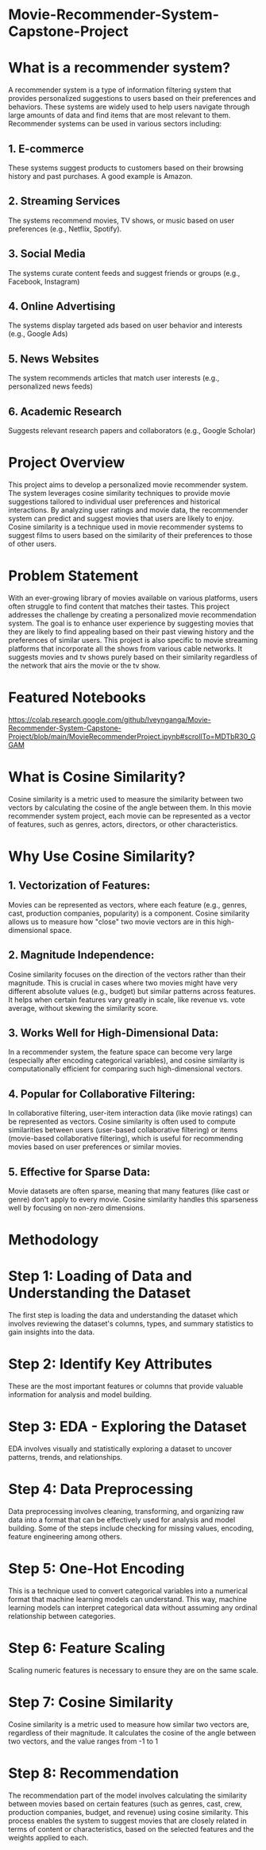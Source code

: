 # Movie-Recommender-System-Capstone-Project

# What is a recommender system?
A recommender system is a type of information filtering system that provides personalized suggestions to users based on their preferences and behaviors. These systems are widely used to help users navigate through large amounts of data and find items that are most relevant to them. Recommender systems can be used in various sectors including:

  ## 1. E-commerce
These systems suggest products to customers based on their browsing history and past purchases. A good example is Amazon.

## 2. Streaming Services
The systems recommend movies, TV shows, or music based on user preferences (e.g., Netflix, Spotify).

## 3. Social Media
The systems curate content feeds and suggest friends or groups (e.g., Facebook, Instagram)

## 4. Online Advertising
The systems display targeted ads based on user behavior and interests (e.g., Google Ads)

## 5. News Websites
The system recommends articles that match user interests (e.g., personalized news feeds)

## 6. Academic Research
Suggests relevant research papers and collaborators (e.g., Google Scholar) 

# Project Overview
This project aims to develop a personalized movie recommender system. The system leverages cosine similarity techniques to provide movie suggestions tailored to individual user preferences and historical interactions. By analyzing user ratings and movie data, the recommender system can predict and suggest movies that users are likely to enjoy. Cosine similarity is a technique used in movie recommender systems to suggest films to users based on the similarity of their preferences to those of other users.

# Problem Statement
With an ever-growing library of movies available on various platforms, users often struggle to find content that matches their tastes. This project addresses the challenge by creating a personalized movie recommendation system. The goal is to enhance user experience by suggesting movies that they are likely to find appealing based on their past viewing history and the preferences of similar users.
This project is also specific to movie streaming platforms that incorporate all the shows from various cable networks. It suggests movies and tv shows purely based on their similarity regardless of the network that airs the movie or the tv show.

# Featured Notebooks
https://colab.research.google.com/github/Iveynganga/Movie-Recommender-System-Capstone-Project/blob/main/MovieRecommenderProject.ipynb#scrollTo=MDTbR30_GGAM

# What is Cosine Similarity?
Cosine similarity is a metric used to measure the similarity between two vectors by calculating the cosine of the angle between them. 
In this movie recommender system project, each movie can be represented as a vector of features, such as genres, actors, directors, or other characteristics.

# Why Use Cosine Similarity?
## 1. Vectorization of Features: 
Movies can be represented as vectors, where each feature (e.g., genres, cast, production companies, popularity) is a component. Cosine similarity allows us to measure how "close" two movie vectors are in this high-dimensional space.

## 2. Magnitude Independence: 
Cosine similarity focuses on the direction of the vectors rather than their magnitude. This is crucial in cases where two movies might have very different absolute values (e.g., budget) but similar patterns across features. It helps when certain features vary greatly in scale, like revenue vs. vote average, without skewing the similarity score.

## 3. Works Well for High-Dimensional Data: 
In a recommender system, the feature space can become very large (especially after encoding categorical variables), and cosine similarity is computationally efficient for comparing such high-dimensional vectors.

## 4. Popular for Collaborative Filtering: 
In collaborative filtering, user-item interaction data (like movie ratings) can be represented as vectors. Cosine similarity is often used to compute similarities between users (user-based collaborative filtering) or items (movie-based collaborative filtering), which is useful for recommending movies based on user preferences or similar movies.

## 5. Effective for Sparse Data: 
Movie datasets are often sparse, meaning that many features (like cast or genre) don't apply to every movie. Cosine similarity handles this sparseness well by focusing on non-zero dimensions.

# Methodology

# Step 1: Loading of Data and Understanding the Dataset

The first step is loading the data and understanding the dataset which involves reviewing the dataset's columns, types, and summary statistics to gain insights into the data.

# Step 2: Identify Key Attributes
These are the most important features or columns that provide valuable information for analysis and model building.

# Step 3: EDA - Exploring the Dataset
EDA involves visually and statistically exploring a dataset to uncover patterns, trends, and relationships.

# Step 4: Data Preprocessing
Data preprocessing involves cleaning, transforming, and organizing raw data into a format that can be effectively used for analysis and model building. Some of the steps include checking for missing values, encoding, feature engineering among others.

# Step 5: One-Hot Encoding
This is a technique used to convert categorical variables into a numerical format that machine learning models can understand. This way, machine learning models can interpret categorical data without assuming any ordinal relationship between categories.

# Step 6: Feature Scaling
Scaling numeric features is necessary to ensure they are on the same scale.

# Step 7: Cosine Similarity
Cosine similarity is a metric used to measure how similar two vectors are, regardless of their magnitude. It calculates the cosine of the angle between two vectors, and the value ranges from -1 to 1

# Step 8: Recommendation
The recommendation part of the model involves calculating the similarity between movies based on certain features (such as genres, cast, crew, production companies, budget, and revenue) using cosine similarity. This process enables the system to suggest movies that are closely related in terms of content or characteristics, based on the selected features and the weights applied to each.
